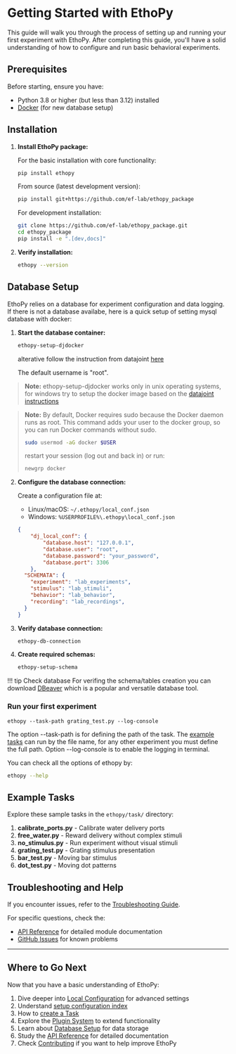 # Getting Started with EthoPy

This guide will walk you through the process of setting up and running your first experiment with EthoPy. After completing this guide, you'll have a solid understanding of how to configure and run basic behavioral experiments.

## Prerequisites

Before starting, ensure you have:

- Python 3.8 or higher (but less than 3.12) installed
- [Docker](https://www.docker.com/blog/getting-started-with-docker-desktop/) (for new database setup)

## Installation

1. **Install EthoPy package:**

   For the basic installation with core functionality:

   ```bash
   pip install ethopy
   ```

   From source (latest development version):

   ```bash
   pip install git+https://github.com/ef-lab/ethopy_package
   ```

   For development installation:

   ```bash
   git clone https://github.com/ef-lab/ethopy_package.git
   cd ethopy_package
   pip install -e ".[dev,docs]"
   ```

2. **Verify installation:**

   ```bash
   ethopy --version
   ```

## Database Setup

EthoPy relies on a database for experiment configuration and data logging. If there is not a database availabe, here is a quick setup of setting mysql database with docker:

1. **Start the database container:**

   ```bash
   ethopy-setup-djdocker
   ```
   alterative follow the instruction from datajoint [here](https://github.com/datajoint/mysql-docker)

   The default username is "root".

> **Note:** ethopy-setup-djdocker works only in unix operating systems, for windows try to setup the docker image based on the [datajoint instructions](https://github.com/datajoint/mysql-docker)


> **Note:** By default, Docker requires sudo because the Docker daemon runs as root.
This command adds your user to the docker group, so you can run Docker commands without sudo.
>
>```bash
>sudo usermod -aG docker $USER
>```
>
>restart your session (log out and back in) or run:
>```bash
>newgrp docker
>```
>

2. **Configure the database connection:**

   Create a configuration file at:
   - Linux/macOS: `~/.ethopy/local_conf.json`
   - Windows: `%USERPROFILE%\.ethopy\local_conf.json`

   ```json
   {
       "dj_local_conf": {
           "database.host": "127.0.0.1",
           "database.user": "root",
           "database.password": "your_password",
           "database.port": 3306
       },
     "SCHEMATA": {
       "experiment": "lab_experiments",
       "stimulus": "lab_stimuli",
       "behavior": "lab_behavior",
       "recording": "lab_recordings",
     }
   }
   ```

3. **Verify database connection:**

   ```bash
   ethopy-db-connection
   ```

4. **Create required schemas:**

   ```bash
   ethopy-setup-schema
   ```
!!! tip Check database
    For verifing the schema/tables creation you can download [DBeaver](https://dbeaver.io/) which is a popular and versatile database tool.


### Run your first experiment

```
ethopy --task-path grating_test.py --log-console
```
The option --task-path is for defining the path of the task. The [example tasks](https://github.com/ef-lab/ethopy_package/tree/main/src/ethopy/task) can run by the file name, for any other experiment you must define the full path.
Option --log-console is to enable the logging in terminal.


You can check all the options of ethopy by:
```bash
ethopy --help
```

## Example Tasks

Explore these sample tasks in the `ethopy/task/` directory:
<!-- ## Setting Up Your First Experiment

### 1. Local Configuration

Create a local configuration file to specify your database connection and hardware setup.

1. **Create a configuration file** at:
   - Linux/macOS: `~/.ethopy/local_conf.json`
   - Windows: `%USERPROFILE%\.ethopy\local_conf.json`

   Basic configuration structure:

   ```json
   {
     "dj_local_conf": {
       "database.host": "127.0.0.1",
       "database.user": "your_username",
       "database.password": "your_password",
       "database.port": 3306,
       "database.reconnect": true,
       "database.use_tls": false,
       "datajoint.loglevel": "WARNING"
     },
     "source_path": "/path/to/data",
     "target_path": "/path/to/backup",
     "logging": {
       "level": "INFO",
       "directory": "~/.ethopy/",
       "filename": "ethopy.log"
     },
     "SCHEMATA": {
       "experiment": "lab_experiments",
       "stimulus": "lab_stimuli",
       "behavior": "lab_behavior",
       "recording": "lab_recordings",
     }
   }
   ```

2. **For hardware experiments**, configure GPIO pin mappings (Raspberry Pi):

   ```json
   {
     "channels": {
       "Liquid": {"1": 22, "2": 23},      // Liquid reward valves
       "Lick": {"1": 17, "2": 27},        // Lick detection sensors
       "Proximity": {"1": 5, "2": 6},     // Proximity sensors
       "Odor": {"1": 24, "2": 25},        // Odor delivery valves
       "Sound": {"1": 13},                // Sound output
       "Sync": {"in": 21, "rec": 26, "out": 16},  // Synchronization pins
       "Status": 20                       // Status LED
     }
   }
   ```

3. **Programmatically accessing configuration** in your scripts:

   ```python
   from ethopy.core.config import ConfigurationManager
   
   # Initialize with default configuration
   config = ConfigurationManager()
   
   # Get a configuration value
   db_host = config.get('database.host')
   log_level = config.get('logging.level', 'INFO')  # With default value
   
   # Set a configuration value
   config.set('logging.level', 'DEBUG')
   
   # Save changes
   config.save()
   ```

### 2. Create a Simple Task

Let's create a simple task that displays a stimulus and waits for a response.

1. Create a file named `simple_task.py`:

   ```python
   # Orientation discrimination experiment
   from ethopy.behaviors.multi_port import MultiPort
   from ethopy.experiments.match_port import Experiment
   from ethopy.stimuli.grating import Grating

   # define session parameters
   session_params = {
      "trial_selection": "staircase",
      "max_reward": 3000,
      "min_reward": 30,
      "setup_conf_idx": 0,
   }

   exp = Experiment()
   exp.setup(logger, MultiPort, session_params)

   # define stimulus conditions
   key = {
      "contrast": 100,
      "spatial_freq": 0.05,  # cycles/deg
      "square": 0,  # squarewave or Guassian
      "temporal_freq": 0,  # cycles/sec
      "flatness_correction": 1,  # adjustment of spatiotemporal frequencies based on animal distance
      "duration": 5000,
      "difficulty": 1,
      "trial_duration": 5000,
      "intertrial_duration": 0,
      "reward_amount": 8,
   }

   conditions = []

   ports = {1: 0,
            2: 90}

   block = exp.Block(difficulty=1, next_up=1, next_down=1, trial_selection='staircase', metric='dprime', stair_up=1, stair_down=0.5)

   # For port 1 and theta 0
   conditions += exp.make_conditions(stim_class=Grating(),
                                     conditions={
                                       **block.dict(),
                                       **key,
                                       'theta'        : 0,
                                       'reward_port'  : 1,
                                       'response_port': 1
                                       }
                                    )

   # For port 2 and theta 90
   conditions += exp.make_conditions(stim_class=Grating(),
                                     conditions={
                                       **block.dict(),
                                       **key,
                                       'theta'        : 90,
                                       'reward_port'  : 2,
                                       'response_port': 2
                                       }
                                    )

   # run experiments
   exp.push_conditions(conditions)
   exp.start()
   ```

### 3. Run Your Experiment

Now that you have your task defined, you can run it:

```bash
ethopy -p simple_task.py --log-console
```

This will:
1. Set up your experiment with the specified configuration
2. Initialize the behavior and stimulus classes
3. Begin the experiment state machine
4. Log all events and data to the database

## Common Experiment Types

EthoPy comes with several built-in experiment types that you can use or customize:

1. **FreeWater**: Simple reward delivery when an animal licks a port
   ```python
   from ethopy.experiments.freewater import Experiment
   ```

2. **MatchPort**: Associate specific stimuli with reward ports
   ```python
   from ethopy.experiments.match_port import Experiment
   ```

3. **Passive**: Present stimuli without requiring responses
   ```python
   from ethopy.experiments.passive import Experiment
   ```

4. **Calibrate**: Calibrate water delivery amounts
   ```python
   from ethopy.experiments.calibrate import Experiment
   ```

Each experiment type has a predefined state machine with states like Entry, Trial, Response, Reward, and Exit. These states control the flow of the experiment.

## Behavior and Stimulus Classes

EthoPy's modular design allows you to combine different experiment types with behavior and stimulus classes:

### Behavior Types
- **MultiPort**: Standard setup with lick, liquid delivery, and proximity ports
  ```python
  from ethopy.behaviors,multi_port import MultiPort
  ```

- **MultiPort**: Standard setup with lick, liquid delivery, and proximity ports
  ```python
  from ethopy.behaviors.head_fixed import HeadFixed
  ```

### Stimulus Types
- **Grating**: Orientation gratings
  ```python
  from ethopy.stimuli.grating import Grating
  ```
- **Bar**: Moving bar for retinotopic mapping
  ```python
  from ethopy.stimuli.bar import Bar
  ```
- **Dot**: Moving dot patterns
  ```python
  from ethopy.stimuli.dot import Dot
  ```

## Next Steps

After successfully running your first experiment, you can:

1. **Customize your task** by modifying parameters
2. **Create a new experiment type** by subclassing from the base classes
3. **Add hardware interfaces** for real behavioral experiments
4. **Configure database logging** for data analysis

## State Machine Architecture

Understanding the state machine is crucial for working with EthoPy:

1. Each experiment has a **StateMachine** dictionary mapping state names to methods
2. The current state is tracked in the **State** variable
3. Each state function is called repeatedly until it changes the State
4. Every state function can have four special methods:
   - **entry_state**: Called once when entering the state
   - **run_state**: Called repeatedly while in the state
   - **exit_state**: Called once when exiting the state
   - **state**: Combined method that manages all the above -->

1. **calibrate_ports.py** - Calibrate water delivery ports
2. **free_water.py** - Reward delivery without complex stimuli
3. **no_stimulus.py** - Run experiment without visual stimuli
4. **grating_test.py** - Grating stimulus presentation
5. **bar_test.py** - Moving bar stimulus
6. **dot_test.py** - Moving dot patterns

## Troubleshooting and Help

If you encounter issues, refer to the [Troubleshooting Guide](troubleshooting.md).

For specific questions, check the:
- [API Reference](logger.md) for detailed module documentation
- [GitHub Issues](https://github.com/ef-lab/ethopy_package/issues) for known problems

---

## Where to Go Next

Now that you have a basic understanding of EthoPy:

1. Dive deeper into [Local Configuration](local_conf.md) for advanced settings
2. Understand [setup configuration index](setup_configuration_idx.md)
3. How to [create a Task ](https://ef-lab.github.io/ethopy_package/task_setup/)
4. Explore the [Plugin System](plugin.md) to extend functionality
5. Learn about [Database Setup](database.md) for data storage
6. Study the [API Reference](logger.md) for detailed documentation
7. Check [Contributing](contributing.md) if you want to help improve EthoPy
